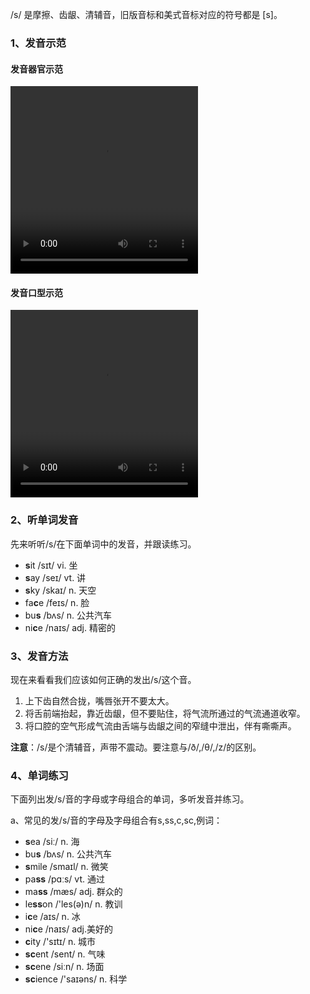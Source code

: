 /s/ 是摩擦、齿龈、清辅音，旧版音标和美式音标对应的符号都是 [s]。



### 1、发音示范

#### 发音器官示范

<video src="./s-1.mp4" width="300px" height="300px" controls="controls"></video>

#### 发音口型示范

<video src="./s.mp4" width="300px" height="300px" controls="controls"></video>



### 2、听单词发音

先来听听/s/在下面单词中的发音，并跟读练习。

- **s**it /sɪt/ vi. 坐
- **s**ay /seɪ/ vt. 讲
- **s**ky /skaɪ/ n. 天空
- fa**c**e /feɪs/ n. 脸
- bu**s** /bʌs/ n. 公共汽车
- ni**c**e /naɪs/ adj. 精密的



### 3、发音方法

现在来看看我们应该如何正确的发出/s/这个音。

1. 上下齿自然合拢，嘴唇张开不要太大。
2. 将舌前端抬起，靠近齿龈，但不要贴住，将气流所通过的气流通道收窄。
3. 将口腔的空气形成气流由舌端与齿龈之间的窄缝中泄出，伴有嘶嘶声。

**注意**：/s/是个清辅音，声带不震动。要注意与/ð/,/θ/,/z/的区别。



### 4、单词练习

下面列出发/s/音的字母或字母组合的单词，多听发音并练习。

a、常见的发/s/音的字母及字母组合有s,ss,c,sc,例词：

- **s**ea /siː/ n. 海
- bu**s** /bʌs/ n. 公共汽车
- **s**mile /smaɪl/ n. 微笑
- pa**ss** /pɑːs/ vt. 通过
- ma**ss** /mæs/ adj. 群众的
- le**ss**on /'les(ə)n/ n. 教训
- i**c**e /aɪs/ n. 冰
- ni**c**e /naɪs/ adj.美好的
- **c**ity /'sɪtɪ/ n. 城市
- **sc**ent /sent/ n. 气味
- **sc**ene /siːn/ n. 场面
- **sc**ience /'saɪəns/ n. 科学